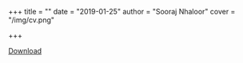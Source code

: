 +++
title = ""
date = "2019-01-25"
author = "Sooraj Nhaloor"
cover = "/img/cv.png"


+++

[Download](/doc/cv.pdf)
